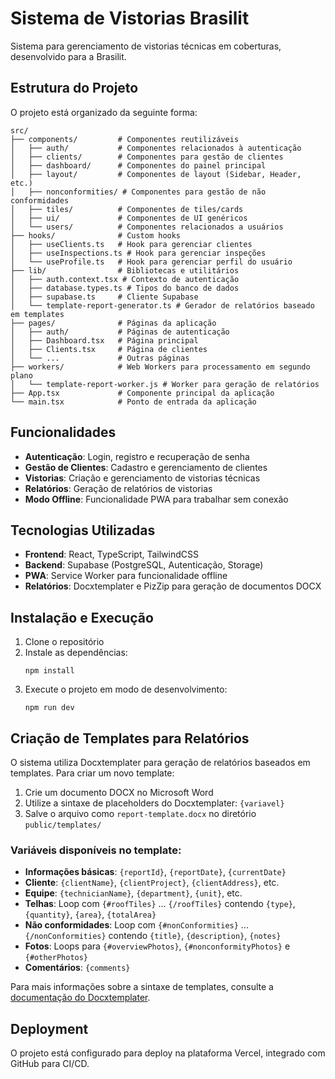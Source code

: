 # Sistema de Vistorias Brasilit

Sistema para gerenciamento de vistorias técnicas em coberturas, desenvolvido para a Brasilit.

## Estrutura do Projeto

O projeto está organizado da seguinte forma:

```
src/
├── components/         # Componentes reutilizáveis
│   ├── auth/           # Componentes relacionados à autenticação
│   ├── clients/        # Componentes para gestão de clientes
│   ├── dashboard/      # Componentes do painel principal
│   ├── layout/         # Componentes de layout (Sidebar, Header, etc.)
│   ├── nonconformities/ # Componentes para gestão de não conformidades
│   ├── tiles/          # Componentes de tiles/cards
│   ├── ui/             # Componentes de UI genéricos
│   └── users/          # Componentes relacionados a usuários
├── hooks/              # Custom hooks
│   ├── useClients.ts   # Hook para gerenciar clientes
│   ├── useInspections.ts # Hook para gerenciar inspeções
│   └── useProfile.ts   # Hook para gerenciar perfil do usuário
├── lib/                # Bibliotecas e utilitários
│   ├── auth.context.tsx # Contexto de autenticação
│   ├── database.types.ts # Tipos do banco de dados
│   ├── supabase.ts     # Cliente Supabase
│   └── template-report-generator.ts # Gerador de relatórios baseado em templates
├── pages/              # Páginas da aplicação
│   ├── auth/           # Páginas de autenticação
│   ├── Dashboard.tsx   # Página principal
│   ├── Clients.tsx     # Página de clientes
│   └── ...             # Outras páginas
├── workers/            # Web Workers para processamento em segundo plano
│   └── template-report-worker.js # Worker para geração de relatórios
├── App.tsx             # Componente principal da aplicação
└── main.tsx            # Ponto de entrada da aplicação
```

## Funcionalidades

- **Autenticação**: Login, registro e recuperação de senha
- **Gestão de Clientes**: Cadastro e gerenciamento de clientes
- **Vistorias**: Criação e gerenciamento de vistorias técnicas
- **Relatórios**: Geração de relatórios de vistorias
- **Modo Offline**: Funcionalidade PWA para trabalhar sem conexão

## Tecnologias Utilizadas

- **Frontend**: React, TypeScript, TailwindCSS
- **Backend**: Supabase (PostgreSQL, Autenticação, Storage)
- **PWA**: Service Worker para funcionalidade offline
- **Relatórios**: Docxtemplater e PizZip para geração de documentos DOCX

## Instalação e Execução

1. Clone o repositório
2. Instale as dependências:
   ```
   npm install
   ```
3. Execute o projeto em modo de desenvolvimento:
   ```
   npm run dev
   ```

## Criação de Templates para Relatórios

O sistema utiliza Docxtemplater para geração de relatórios baseados em templates. Para criar um novo template:

1. Crie um documento DOCX no Microsoft Word
2. Utilize a sintaxe de placeholders do Docxtemplater: `{variavel}`
3. Salve o arquivo como `report-template.docx` no diretório `public/templates/`

### Variáveis disponíveis no template:

- **Informações básicas**: `{reportId}`, `{reportDate}`, `{currentDate}`
- **Cliente**: `{clientName}`, `{clientProject}`, `{clientAddress}`, etc.
- **Equipe**: `{technicianName}`, `{department}`, `{unit}`, etc.
- **Telhas**: Loop com `{#roofTiles}` ... `{/roofTiles}` contendo `{type}`, `{quantity}`, `{area}`, `{totalArea}`
- **Não conformidades**: Loop com `{#nonConformities}` ... `{/nonConformities}` contendo `{title}`, `{description}`, `{notes}`
- **Fotos**: Loops para `{#overviewPhotos}`, `{#nonconformityPhotos}` e `{#otherPhotos}`
- **Comentários**: `{comments}`

Para mais informações sobre a sintaxe de templates, consulte a [documentação do Docxtemplater](https://docxtemplater.com/docs/).

## Deployment

O projeto está configurado para deploy na plataforma Vercel, integrado com GitHub para CI/CD. 